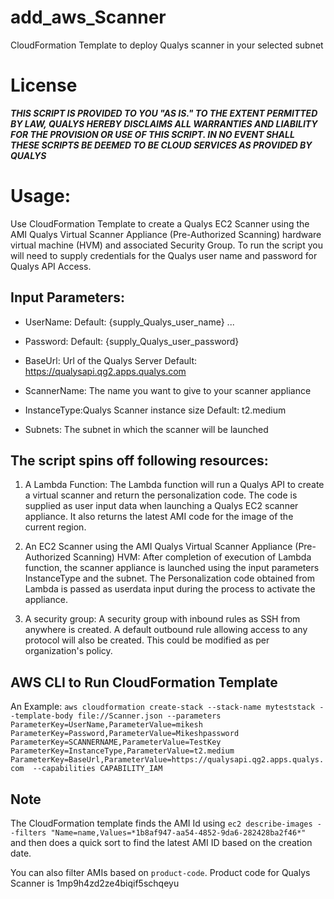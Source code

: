 # add_aws_Scanner
CloudFormation Template to deploy Qualys scanner in your selected subnet

# License
_**THIS SCRIPT IS PROVIDED TO YOU "AS IS."  TO THE EXTENT PERMITTED BY LAW, QUALYS HEREBY DISCLAIMS ALL WARRANTIES AND LIABILITY FOR THE PROVISION OR USE OF THIS SCRIPT.  IN NO EVENT SHALL THESE SCRIPTS BE DEEMED TO BE CLOUD SERVICES AS PROVIDED BY QUALYS**_

# Usage:
Use CloudFormation Template to create a Qualys EC2 Scanner using the AMI Qualys Virtual Scanner Appliance (Pre-Authorized Scanning) hardware virtual machine (HVM) and associated Security Group. To run the script you will need to supply credentials for the Qualys user name and password for Qualys API Access.

## Input Parameters: 

* UserName: Default: {supply_Qualys_user_name} ...

* Password: Default: {supply_Qualys_user_password}

* BaseUrl: Url of the Qualys Server  Default: https://qualysapi.qg2.apps.qualys.com 

* ScannerName: The name you want to give to your scanner appliance

* InstanceType:Qualys Scanner instance size Default: t2.medium

* Subnets: The subnet in which the scanner will be launched


## The script spins off following resources:

1. A Lambda Function:
    The Lambda function will run a Qualys API to create a virtual scanner and return the personalization code. The code is supplied as user input data when launching a Qualys EC2 scanner appliance. It also returns the latest AMI code for the image of the current region.

2. An EC2 Scanner using the AMI Qualys Virtual Scanner Appliance (Pre-Authorized Scanning) HVM:
    After completion of execution of Lambda function, the scanner appliance is launched using the input parameters InstanceType and the subnet. The Personalization code obtained from Lambda is passed as userdata input during the process to activate the appliance.

3. A security group:
    A security group with inbound rules as SSH from anywhere is created. A default outbound rule allowing access to any protocol will also be created. This could be modified as per organization's policy.

## AWS CLI to Run CloudFormation Template
An Example:
` aws cloudformation create-stack --stack-name myteststack --template-body file://Scanner.json --parameters ParameterKey=UserName,ParameterValue=mikesh ParameterKey=Password,ParameterValue=Mikeshpassword ParameterKey=SCANNERNAME,ParameterValue=TestKey ParameterKey=InstanceType,ParameterValue=t2.medium ParameterKey=BaseUrl,ParameterValue=https://qualysapi.qg2.apps.qualys.com  --capabilities CAPABILITY_IAM `

## Note
The CloudFormation template finds the AMI Id using `ec2 describe-images --filters "Name=name,Values=*1b8af947-aa54-4852-9da6-282428ba2f46*" ` and then does a quick sort to find the latest AMI ID based on the creation date.

You can also filter AMIs based on `product-code`. Product code for Qualys Scanner is 1mp9h4zd2ze4biqif5schqeyu
